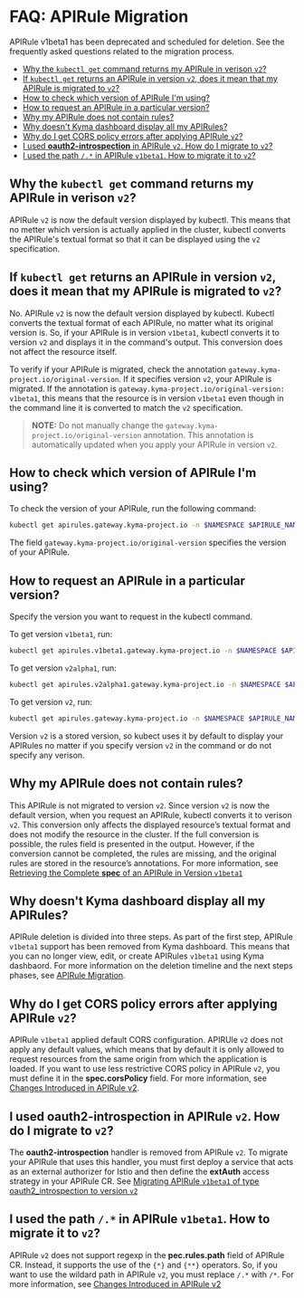 # FAQ: APIRule Migration <!-- omit in toc -->
APIRule v1beta1 has been deprecated and scheduled for deletion. See the frequently asked questions related to the migration process.

- [Why the `kubectl get` command returns my APIRule in verison `v2`?](#why-the-kubectl-get-command-returns-my-apirule-in-verison-v2)
- [If `kubectl get` returns an APIRule in version `v2`, does it mean that my APIRule is migrated to `v2`?](#if-kubectl-get-returns-an-apirule-in-version-v2-does-it-mean-that-my-apirule-is-migrated-to-v2)
- [How to check which version of APIRule I'm using?](#how-to-check-which-version-of-apirule-im-using)
- [How to request an APIRule in a particular version?](#how-to-request-an-apirule-in-a-particular-version)
- [Why my APIRule does not contain rules?](#why-my-apirule-does-not-contain-rules)
- [Why doesn't Kyma dashboard display all my APIRules?](#why-doesnt-kyma-dashboard-display-all-my-apirules)
- [Why do I get CORS policy errors after applying APIRule `v2`?](#why-do-i-get-cors-policy-errors-after-applying-apirule-v2)
- [I used **oauth2-introspection** in APIRule `v2`. How do I migrate to `v2`?](#i-used-oauth2-introspection-in-apirule-v2-how-do-i-migrate-to-v2)
- [I used the path `/.*` in APIRule `v1beta1`. How to migrate it to `v2`?](#i-used-the-path--in-apirule-v1beta1-how-to-migrate-it-to-v2)
  
## Why the `kubectl get` command returns my APIRule in verison `v2`?

APIRule `v2` is now the default version displayed by kubectl. This means that no metter which version is actually applied in the cluster, kubectl converts the APIRule's textual format so that it can be displayed using the `v2` specification.

## If `kubectl get` returns an APIRule in version `v2`, does it mean that my APIRule is migrated to `v2`?

No. APIRule `v2` is now the default version displayed by kubectl. Kubectl converts the textual format of each APIRule, no matter what its original version is. So, if your APIRule is in version `v1beta1`, kubectl converts it to version `v2` and displays it in the command's output. This conversion does not affect the resource itself.

To verify if your APIRule is migrated, check the annotation `gateway.kyma-project.io/original-version`. If it specifies version `v2`, your APIRule is migrated. If the annotation is `gateway.kyma-project.io/original-version: v1beta1`, this means that the resource is in version `v1beta1` even though in the command line it is converted to match the `v2` specification. 

>**NOTE:** Do not manually change the `gateway.kyma-project.io/original-version` annotation. This annotation is automatically updated when you apply your APIRule in version `v2`.

## How to check which version of APIRule I'm using?

To check the version of your APIRule, run the following command: 

```bash
kubectl get apirules.gateway.kyma-project.io -n $NAMESPACE $APIRULE_NAME -o yaml
```
The field `gateway.kyma-project.io/original-version` specifies the version of your APIRule.

## How to request an APIRule in a particular version?

Specify the version you want to request in the kubectl command. 

To get version `v1beta1`, run: 
```bash
kubectl get apirules.v1beta1.gateway.kyma-project.io -n $NAMESPACE $APIRULE_NAME -o yaml
```

To get version `v2alpha1`, run: 
```bash
kubectl get apirules.v2alpha1.gateway.kyma-project.io -n $NAMESPACE $APIRULE_NAME -o yaml
```

To get version `v2`, run: 
```bash
kubectl get apirules.gateway.kyma-project.io -n $NAMESPACE $APIRULE_NAME -o yaml
```
Version `v2` is a stored version, so kubect uses it by default to display your APIRules no matter if you specify version `v2` in the command or do not specify any verison.

## Why my APIRule does not contain rules?

This APIRule is not migrated to version `v2`. Since version `v2` is now the default version, when you request an APIRule, kubectl converts it to verison `v2`. This conversion only affects the displayed resource’s textual format and does not modify the resource in the cluster. If the full conversion is possible, the rules field is presented in the output. However, if the conversion cannot be completed, the rules are missing, and the original rules are stored in the resource’s annotations. For more information, see [Retrieving the Complete **spec** of an APIRule in Version `v1beta1`
](./01-81-retrieve-v1beta1-spec.md)

## Why doesn't Kyma dashboard display all my APIRules?

APIRule deletion is divided into three steps. As part of the first step, APIRule `v1beta1` support has been removed from Kyma dashboard. This means that you can no longer view, edit, or create APIRules `v1beta1` using Kyma dashbaord. For more information on the deletion timeline and the next steps phases, see [APIRule Migration](./README.md#apirule-v1beta1-migration-timeline).

## Why do I get CORS policy errors after applying APIRule `v2`?

APIRule `v1beta1` applied default CORS configuration. APIRUle `v2` does not apply any default values, which means that by default it is only allowed to request resources from the same origin from which the application is loaded. If you want to use less restrictive CORS policy in APIRule `v2`, you must define it in the **spec.corsPolicy** field. For more information, see [Changes Introduced in APIRule v2](https://help.sap.com/docs/btp/sap-business-technology-platform-internal/changes-introduced-in-apirule-v2?locale=en-US&state=DRAFT&version=Internal#cors-policy-is-not-applied-by-default).

## I used **oauth2-introspection** in APIRule `v2`. How do I migrate to `v2`?

The **oauth2-introspection** handler is removed from APIRule `v2`. To migrate your APIRule that uses this handler, you must first deploy a service that acts as an external authorizer for Istio and then define the **extAuth** access strategy in your APIRule CR. See [Migrating APIRule `v1beta1` of type oauth2_introspection to version `v2`](./01-84-migrate-oauth2-v1beta1-to-v2.md)


## I used the path `/.*` in APIRule `v1beta1`. How to migrate it to `v2`?

APIRule `v2` does not support regexp in the **pec.rules.path** field of APIRule CR. Instead, it supports the use of the `{*}` and `{**}` operators. So, if you want to use the wildard path in APIRule `v2`, you must replace `/.*` with `/*`. For more information, see [Changes Introduced in APIRule v2](../custom-resources/apirule/04-70-changes-in-apirule-v2.md)